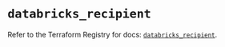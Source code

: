 # `databricks_recipient`

Refer to the Terraform Registry for docs: [`databricks_recipient`](https://registry.terraform.io/providers/databricks/databricks/1.74.0/docs/resources/recipient).

